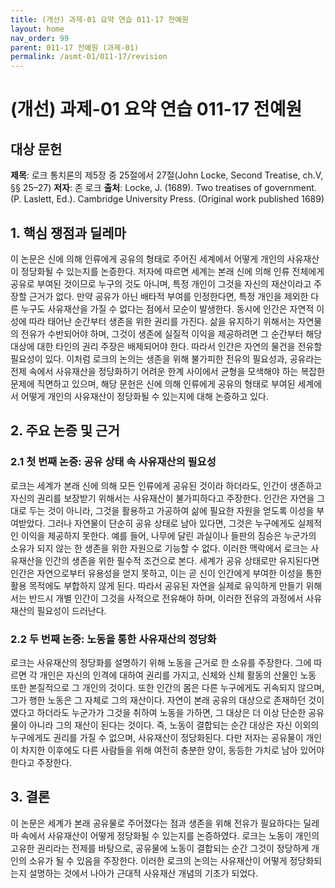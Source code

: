 ```yaml
---
title: (개선) 과제-01 요약 연습 011-17 전예원
layout: home
nav_order: 99
parent: 011-17 전예원 (과제-01)
permalink: /asmt-01/011-17/revision
---
```


# (개선) 과제-01 요약 연습 011-17 전예원 


## 대상 문헌
**제목**: 로크 통치론의 제5장 중 25절에서 27절(John Locke, Second Treatise, ch.V, §§ 25–27)
**저자**: 존 로크 
**출처**: Locke, J. (1689). Two treatises of government. (P. Laslett, Ed.). Cambridge University Press. (Original work published 1689)

## 1. 핵심 쟁점과 딜레마  
이 논문은 신에 의해 인류에게 공유의 형태로 주어진 세계에서 어떻게 개인의 사유재산이 정당화될 수 있는지를 논증한다. 저자에 따르면 세계는 본래 신에 의해 인류 전체에게 공유로 부여된 것이므로 누구의 것도 아니며, 특정 개인이 그것을 자신의 재산이라고 주장할 근거가 없다. 만약 공유가 아닌 배타적 부여를 인정한다면, 특정 개인을 제외한 다른 누구도 사유재산을 가질 수 없다는 점에서 모순이 발생한다. 동시에 인간은 자연적 이성에 따라 태어난 순간부터 생존을 위한 권리를 가진다. 삶을 유지하기 위해서는 자연물의 전유가 수반되어야 하며, 그것이 생존에 실질적 이익을 제공하려면 그 순간부터 해당 대상에 대한 타인의 권리 주장은 배제되어야 한다. 따라서 인간은 자연의 물건을 전유할 필요성이 있다. 이처럼 로크의 논의는 생존을 위해 불가피한 전유의 필요성과, 공유라는 전제 속에서 사유재산을 정당화하기 어려운 한계 사이에서 균형을 모색해야 하는 복잡한 문제에 직면하고 있으며, 해당 문헌은 신에 의해 인류에게 공유의 형태로 부여된 세계에서 어떻게 개인의 사유재산이 정당화될 수 있는지에 대해 논증하고 있다.

## 2. 주요 논증 및 근거  

### 2.1 첫 번째 논증: 공유 상태 속 사유재산의 필요성
로크는 세계가 본래 신에 의해 모든 인류에게 공유된 것이라 하더라도, 인간이 생존하고 자신의 권리를 보장받기 위해서는 사유재산이 불가피하다고 주장한다. 인간은 자연을 그대로 두는 것이 아니라, 그것을 활용하고 가공하여 삶에 필요한 자원을 얻도록 이성을 부여받았다. 그러나 자연물이 단순히 공유 상태로 남아 있다면, 그것은 누구에게도 실제적인 이익을 제공하지 못한다. 예를 들어, 나무에 달린 과실이나 들판의 짐승은 누군가의 소유가 되지 않는 한 생존을 위한 자원으로 기능할 수 없다. 이러한 맥락에서 로크는 사유재산을 인간의 생존을 위한 필수적 조건으로 본다. 세계가 공유 상태로만 유지된다면 인간은 자연으로부터 유용성을 얻지 못하고, 이는 곧 신이 인간에게 부여한 이성을 통한 활용 목적에도 부합하지 않게 된다. 따라서 공유된 자연을 실제로 유익하게 만들기 위해서는 반드시 개별 인간이 그것을 사적으로 전유해야 하며, 이러한 전유의 과정에서 사유재산의 필요성이 드러난다.

### 2.2 두 번째 논증: 노동을 통한 사유재산의 정당화
로크는 사유재산의 정당화를 설명하기 위해 노동을 근거로 한 소유를 주장한다. 그에 따르면 각 개인은 자신의 인격에 대하여 권리를 가지고, 신체와 신체 활동의 산물인 노동 또한 본질적으로 그 개인의 것이다. 또한 인간의 몸은 다른 누구에게도 귀속되지 않으며, 그가 행한 노동은 그 자체로 그의 재산이다. 자연이 본래 공유의 대상으로 존재하던 것이였다고 하더라도 누군가가 그것을 취하여 노동을 가하면, 그 대상은 더 이상 단순한 공유물이 아니라 그의 재산이 된다는 것이다. 즉, 노동이 결합되는 순간 대상은 자신 이외의 누구에게도 권리를 가질 수 없으며, 사유재산이 정당화된다. 다만 저자는 공유물이 개인이 차지한 이후에도 다른 사람들을 위해 여전히 충분한 양이, 동등한 가치로 남아 있어야 한다고 주장한다.

## 3. 결론  
이 논문은 세계가 본래 공유물로 주어졌다는 점과 생존을 위해 전유가 필요하다는 딜레마 속에서 사유재산이 어떻게 정당화될 수 있는지를 논증하였다. 로크는 노동이 개인의 고유한 권리라는 전제를 바탕으로, 공유물에 노동이 결합되는 순간 그것이 정당하게 개인의 소유가 될 수 있음을 주장한다. 이러한 로크의 논의는 사유재산이 어떻게 정당화되는지 설명하는 것에서 나아가 근대적 사유재산 개념의 기초가 되었다.


